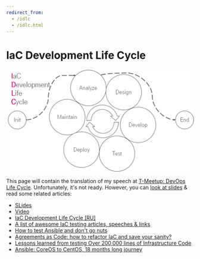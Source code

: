 ```yaml
---
redirect_from:
  - /idlc
  - /idlc.html
---
```


# IaC Development Life Cycle

![intro](assets/idlc.png?raw=true)

This page will contain the translation of my speech at [T-Meetup: DevOps Life Cycle](http://devopsconf.io/2021/dt-meetup). Unfortunately, it's not ready. However, you can [look at slides](https://cloud.mail.ru/public/oG2P/TrHx9XToU) & read some related articles:

* [SLides](https://cloud.mail.ru/public/oG2P/TrHx9XToU)
* [Video](https://youtu.be/FZ2LpiUNopU?t=6511)
* [IaC Development Life Cycle [RU]](idlc-ru.md)
* [A list of awesome IaC testing articles, speeches & links](https://github.com/ultral/awesome-iac-testing)
* [How to test Ansible and don't go nuts](ansible-testing-en.md)
* [Agreements as Code: how to refactor IaC and save your sanity?](aac-en.md)
* [Lessons learned from testing Over 200,000 lines of Infrastructure Code](200k-iac-en.md)
* [Ansible: CoreOS to CentOS, 18 months long journey](coreos2centos-en.md)
